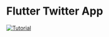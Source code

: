 # Flutter Twitter App

[![Tutorial](https://img.youtube.com/vi/3eOn4CtO5hg/0.jpg)](https://www.youtube.com/watch?v=3eOn4CtO5hg)
